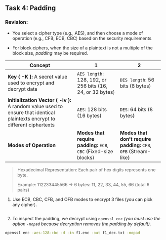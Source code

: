 ## Task 4: Padding

### Revision:

- You select a cipher type (e.g., AES), and then choose a mode of operation (e.g., CFB, ECB, CBC) based on the security requirements.

- For block ciphers, when the size of a plaintext is not a multiple of the block size, *padding* may be required.

| Concept | 1 | 2 |
| ------- | ---------- | -------- |
| **Key ( -K ):** A secret value used to encrypt and decrypt data | `AES length`: 128, 192, or 256 bits (16, 24, or 32 bytes) | `DES length`: 56 bits (8 bytes) |
| **Initialization Vector ( -iv ):** A random value used to ensure that identical plaintexts encrypt to different ciphertexts | `AES`: 128 bits (16 bytes) | `DES`: 64 bits (8 bytes) |
| **Modes of Operation** | **Modes that require padding:** `ECB`, `CBC` (Fixed-size blocks) | **Modes that don’t require padding:** `CFB`, `OFB` (Stream-like) |

> Hexadecimal Representation: Each pair of hex digits represents one byte.
> 
> Example: 112233445566 → 6 bytes: 11, 22, 33, 44, 55, 66 (total 6 pairs)

1. Use ECB, CBC, CFB, and OFB modes to encrypt 3 files (you can pick any cipher).
```bash

```

2. To inspect the padding, we decrypt using `openssl enc` *(you must use the option `-nopad` because decryption removes the padding by default).*
```bash
openssl enc -aes-128-cbc -d -in f1.enc -out f1_dec.txt -nopad
```
